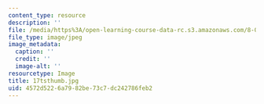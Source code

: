 ```yaml
---
content_type: resource
description: ''
file: /media/https%3A/open-learning-course-data-rc.s3.amazonaws.com/8-02-physics-ii-electricity-and-magnetism-spring-2007/4572d5226a7982be73c7dc242786feb2_17tsthumb.jpg
file_type: image/jpeg
image_metadata:
  caption: ''
  credit: ''
  image-alt: ''
resourcetype: Image
title: 17tsthumb.jpg
uid: 4572d522-6a79-82be-73c7-dc242786feb2
---
```

